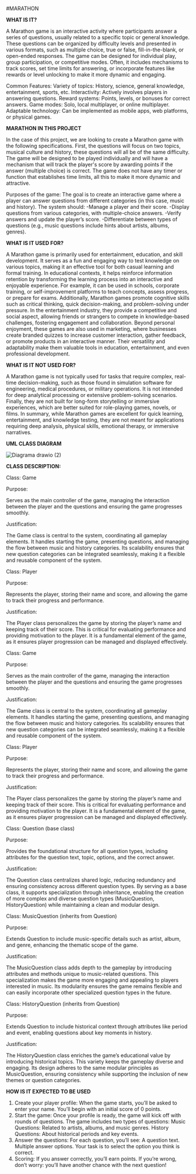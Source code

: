 #MARATHON

**WHAT IS IT?**

A Marathon game is an interactive activity where participants answer a series of questions, usually related to a specific topic or general knowledge. These questions can be organized by difficulty levels and presented in various formats, such as multiple choice, true or false, fill-in-the-blank, or open-ended responses.
The game can be designed for individual play, group participation, or competitive modes. Often, it includes mechanisms to track scores, set time limits for answering, or incorporate features like rewards or level unlocking to make it more dynamic and engaging.

Common Features:
Variety of topics: History, science, general knowledge, entertainment, sports, etc.
Interactivity: Actively involves players in answering questions.
Reward systems: Points, levels, or bonuses for correct answers.
Game modes: Solo, local multiplayer, or online multiplayer.
Adaptable technology: Can be implemented as mobile apps, web platforms, or physical games.

**MARATHON IN THIS PROJECT** 

In the case of this project, we are looking to create a Marathon game with the following specifications. First, the questions will focus on two topics, musical culture and history, these questions will all be of the same difficulty. The game will be designed to be played individually and will have a mechanism that will track the player's score by awarding points if the answer (multiple choice) is correct. The game does not have any timer or function that establishes time limits, all this to make it more dynamic and attractive.

Purposes of the game:
The goal is to create an interactive game where a player can answer questions from different categories (in this case, music and history). The system should:
-Manage a player and their score.
-Display questions from various categories, with multiple-choice answers.
-Verify answers and update the player’s score.
-Differentiate between types of questions (e.g., music questions include hints about artists, albums, genres).

**WHAT IS IT USED FOR?**

A Marathon game is primarily used for entertainment, education, and skill development. It serves as a fun and engaging way to test knowledge on various topics, making it an effective tool for both casual learning and formal training. In educational contexts, it helps reinforce information retention by transforming the learning process into an interactive and enjoyable experience. For example, it can be used in schools, corporate training, or self-improvement platforms to teach concepts, assess progress, or prepare for exams. Additionally, Marathon games promote cognitive skills such as critical thinking, quick decision-making, and problem-solving under pressure. In the entertainment industry, they provide a competitive and social aspect, allowing friends or strangers to compete in knowledge-based challenges, fostering engagement and collaboration. Beyond personal enjoyment, these games are also used in marketing, where businesses create branded quizzes to increase customer interaction, gather feedback, or promote products in an interactive manner. Their versatility and adaptability make them valuable tools in education, entertainment, and even professional development.

**WHAT IS IT NOT USED FOR?**

A Marathon game is not typically used for tasks that require complex, real-time decision-making, such as those found in simulation software for engineering, medical procedures, or military operations. It is not intended for deep analytical processing or extensive problem-solving scenarios. Finally, they are not built for long-form storytelling or immersive experiences, which are better suited for role-playing games, novels, or films. In summary, while Marathon games are excellent for quick learning, entertainment, and knowledge testing, they are not meant for applications requiring deep analysis, physical skills, emotional therapy, or immersive narratives.



**UML CLASS DIAGRAM**



![Diagrama drawio (2)](https://github.com/user-attachments/assets/53f1daa2-cc3b-4ccf-b409-cdb6e7b808bf)

**CLASS DESCRIPTION:**

Class: Game

Purpose:

Serves as the main controller of the game, managing the interaction between the player and the questions and ensuring the game progresses smoothly.

Justification:

The Game class is central to the system, coordinating all gameplay elements. It handles starting the game, presenting questions, and managing the flow between music and history categories.
Its scalability ensures that new question categories can be integrated seamlessly, making it a flexible and reusable component of the system.

Class: Player

Purpose:

Represents the player, storing their name and score, and allowing the game to track their progress and performance.

Justification:

The Player class personalizes the game by storing the player’s name and keeping track of their score. This is critical for evaluating performance and providing motivation to the player.
It is a fundamental element of the game, as it ensures player progression can be managed and displayed effectively.

Class: Game

Purpose:

Serves as the main controller of the game, managing the interaction between the player and the questions and ensuring the game progresses smoothly.

Justification:

The Game class is central to the system, coordinating all gameplay elements. It handles starting the game, presenting questions, and managing the flow between music and history categories.
Its scalability ensures that new question categories can be integrated seamlessly, making it a flexible and reusable component of the system.

Class: Player

Purpose:

Represents the player, storing their name and score, and allowing the game to track their progress and performance.

Justification:

The Player class personalizes the game by storing the player’s name and keeping track of their score. This is critical for evaluating performance and providing motivation to the player.
It is a fundamental element of the game, as it ensures player progression can be managed and displayed effectively.

Class: Question (base class)

Purpose:

Provides the foundational structure for all question types, including attributes for the question text, topic, options, and the correct answer.

Justification:

The Question class centralizes shared logic, reducing redundancy and ensuring consistency across different question types.
By serving as a base class, it supports specialization through inheritance, enabling the creation of more complex and diverse question types (MusicQuestion, HistoryQuestion) while maintaining a clean and modular design.

Class: MusicQuestion (inherits from Question)

Purpose:

Extends Question to include music-specific details such as artist, album, and genre, enhancing the thematic scope of the game.

Justification:

The MusicQuestion class adds depth to the gameplay by introducing attributes and methods unique to music-related questions. This specialization makes the game more engaging and appealing to players interested in music.
Its modularity ensures the game remains flexible and can easily incorporate other specialized question types in the future.

Class: HistoryQuestion (inherits from Question)

Purpose:

Extends Question to include historical context through attributes like period and event, enabling questions about key moments in history.

Justification:

The HistoryQuestion class enriches the game’s educational value by introducing historical topics. This variety keeps the gameplay diverse and engaging.
Its design adheres to the same modular principles as MusicQuestion, ensuring consistency while supporting the inclusion of new themes or question categories.



**HOW IS IT EXPECTED TO BE USED**
1. Create your player profile:
When the game starts, you’ll be asked to enter your name.
You’ll begin with an initial score of 0 points.
2. Start the game:
Once your profile is ready, the game will kick off with rounds of questions.
The game includes two types of questions:
Music Questions: Related to artists, albums, and music genres.
History Questions: About historical periods and key events.
3. Answer the questions:
For each question, you’ll see:
A question text.
Multiple answer options.
Your task is to select the option you think is correct.
4. Scoring:
If you answer correctly, you’ll earn points.
If you’re wrong, don’t worry: you’ll have another chance with the next question!






 
